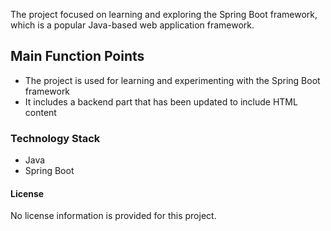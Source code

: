 The project focused on learning and exploring the Spring Boot framework, which is a popular Java-based web application framework.

## Main Function Points
- The project is used for learning and experimenting with the Spring Boot framework
- It includes a backend part that has been updated to include HTML content
### Technology Stack
- Java
- Spring Boot

#### License
No license information is provided for this project.

